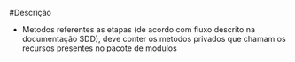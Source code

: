 #Descrição
-  Metodos referentes as etapas (de acordo com fluxo descrito na documentação SDD), deve conter os metodos privados que chamam os recursos presentes no pacote de modulos